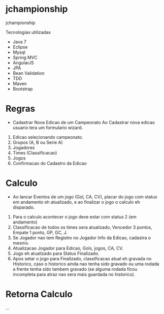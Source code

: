 jchampionship
=============

jchampionship

Tecnologias utilizadas
- Java 7
- Eclipse
- Mysql
- Spring MVC
- AngularJS
- JPA
- Bean Validation
- TDD
- Maven
- Bootstrap

# Regras

- Cadastrar Nova Edicao de um Campeonato
Ao Cadastrar nova edicao usuario tera um formulario wizard.
1. Edicao selecionando campeonato.
2. Grupos (A, B ou Serie A)
3. Jogadores
4. Times (Classificacao)
5. Jogos
6. Confirmacao do Cadastro da Edicao

# Calculo

- Ao lancar Eventos de um jogo (Gol, CA, CV), placar do jogo com status em andamento eh atualizado,
e ao finalizar o jogo o calculo eh disparado.
1. Para o calculo acontecer o jogo deve estar com status 2 (em andamento)
2. Classificacao de todos os times sera atualizado, Vencedor 3 pontos, Empate 1 ponto, GP, GC, J.
3. Se Jogador nao tem Registro no Jogador Info da Edicao, cadastra o mesmo.
4. Atualizacao Jogador para Edicao, Gols, jogos, CA, CV.
5. Jogo eh atualizado para Status Finalizado.
5. Apos setar o jogo para Finalizado, classificacao atual eh gravada no Historico, caso o historico ainda nao tenha
 sido gravado ou uma rodada a frente tenha sido tambem gravado (se alguma rodada ficou incompleta para atraz nao sera mais guardada no historico).  
    
# Retorna Calculo
...

